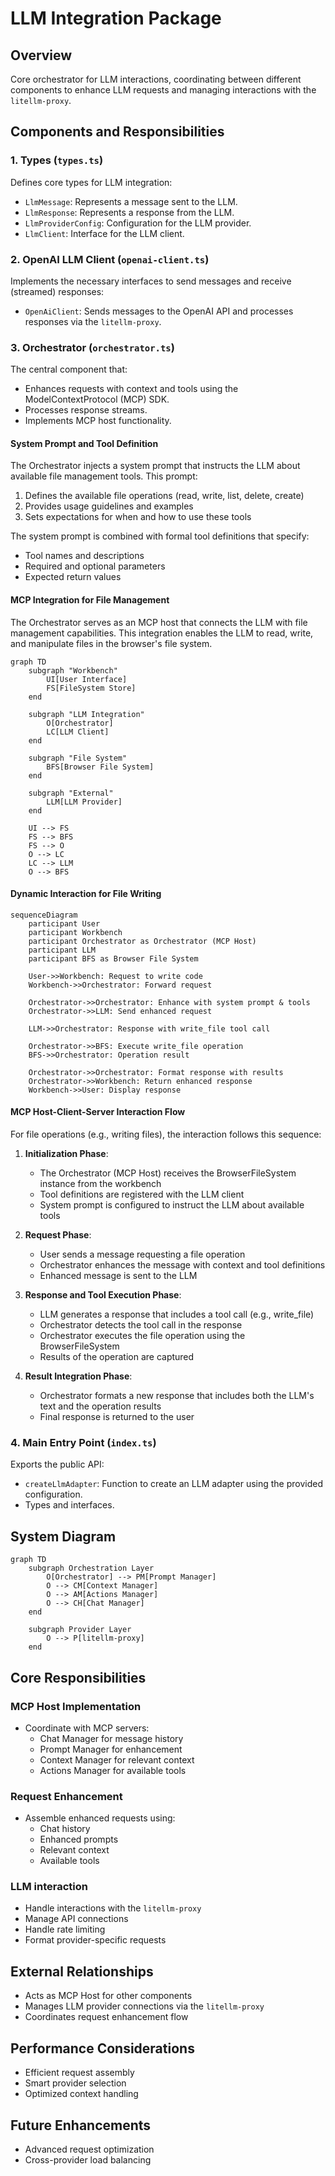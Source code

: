 # LLM Integration Package

## Overview

Core orchestrator for LLM interactions, coordinating between different components to enhance LLM requests and managing interactions with the `litellm-proxy`.

## Components and Responsibilities

### 1. Types (`types.ts`)

Defines core types for LLM integration:

- `LlmMessage`: Represents a message sent to the LLM.
- `LlmResponse`: Represents a response from the LLM.
- `LlmProviderConfig`: Configuration for the LLM provider.
- `LlmClient`: Interface for the LLM client.

### 2. OpenAI LLM Client (`openai-client.ts`)

Implements the necessary interfaces to send messages and receive (streamed) responses:

- `OpenAiClient`: Sends messages to the OpenAI API and processes responses via the `litellm-proxy`.

### 3. Orchestrator (`orchestrator.ts`)

The central component that:

- Enhances requests with context and tools using the ModelContextProtocol (MCP) SDK.
- Processes response streams.
- Implements MCP host functionality.

#### System Prompt and Tool Definition

The Orchestrator injects a system prompt that instructs the LLM about available file management tools. This prompt:

1. Defines the available file operations (read, write, list, delete, create)
2. Provides usage guidelines and examples
3. Sets expectations for when and how to use these tools

The system prompt is combined with formal tool definitions that specify:
- Tool names and descriptions
- Required and optional parameters
- Expected return values

#### MCP Integration for File Management

The Orchestrator serves as an MCP host that connects the LLM with file management capabilities. This integration enables the LLM to read, write, and manipulate files in the browser's file system.

```mermaid
graph TD
    subgraph "Workbench"
        UI[User Interface]
        FS[FileSystem Store]
    end
    
    subgraph "LLM Integration"
        O[Orchestrator]
        LC[LLM Client]
    end
    
    subgraph "File System"
        BFS[Browser File System]
    end
    
    subgraph "External"
        LLM[LLM Provider]
    end
    
    UI --> FS
    FS --> BFS
    FS --> O
    O --> LC
    LC --> LLM
    O --> BFS
```

#### Dynamic Interaction for File Writing

```mermaid
sequenceDiagram
    participant User
    participant Workbench
    participant Orchestrator as Orchestrator (MCP Host)
    participant LLM
    participant BFS as Browser File System
    
    User->>Workbench: Request to write code
    Workbench->>Orchestrator: Forward request
    
    Orchestrator->>Orchestrator: Enhance with system prompt & tools
    Orchestrator->>LLM: Send enhanced request
    
    LLM->>Orchestrator: Response with write_file tool call
    
    Orchestrator->>BFS: Execute write_file operation
    BFS->>Orchestrator: Operation result
    
    Orchestrator->>Orchestrator: Format response with results
    Orchestrator->>Workbench: Return enhanced response
    Workbench->>User: Display response
```

#### MCP Host-Client-Server Interaction Flow

For file operations (e.g., writing files), the interaction follows this sequence:

1. **Initialization Phase**:
   - The Orchestrator (MCP Host) receives the BrowserFileSystem instance from the workbench
   - Tool definitions are registered with the LLM client
   - System prompt is configured to instruct the LLM about available tools

2. **Request Phase**:
   - User sends a message requesting a file operation
   - Orchestrator enhances the message with context and tool definitions
   - Enhanced message is sent to the LLM

3. **Response and Tool Execution Phase**:
   - LLM generates a response that includes a tool call (e.g., write_file)
   - Orchestrator detects the tool call in the response
   - Orchestrator executes the file operation using the BrowserFileSystem
   - Results of the operation are captured

4. **Result Integration Phase**:
   - Orchestrator formats a new response that includes both the LLM's text and the operation results
   - Final response is returned to the user


### 4. Main Entry Point (`index.ts`)

Exports the public API:

- `createLlmAdapter`: Function to create an LLM adapter using the provided configuration.
- Types and interfaces.

## System Diagram

```mermaid
graph TD
    subgraph Orchestration Layer
        O[Orchestrator] --> PM[Prompt Manager]
        O --> CM[Context Manager]
        O --> AM[Actions Manager]
        O --> CH[Chat Manager]
    end

    subgraph Provider Layer
        O --> P[litellm-proxy]
    end
```

## Core Responsibilities

### MCP Host Implementation

- Coordinate with MCP servers:
  - Chat Manager for message history
  - Prompt Manager for enhancement
  - Context Manager for relevant context
  - Actions Manager for available tools

### Request Enhancement

- Assemble enhanced requests using:
  - Chat history
  - Enhanced prompts
  - Relevant context
  - Available tools

### LLM interaction

- Handle interactions with the `litellm-proxy`
- Manage API connections
- Handle rate limiting
- Format provider-specific requests

## External Relationships

- Acts as MCP Host for other components
- Manages LLM provider connections via the `litellm-proxy`
- Coordinates request enhancement flow

## Performance Considerations

- Efficient request assembly
- Smart provider selection
- Optimized context handling

## Future Enhancements

- Advanced request optimization
- Cross-provider load balancing
